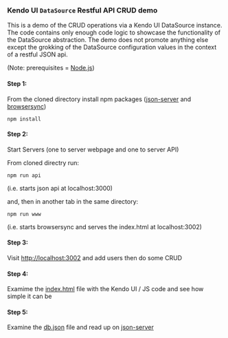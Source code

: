 ### Kendo UI `DataSource` Restful API CRUD demo

This is a demo of the CRUD operations via a Kendo UI DataSource instance. The code contains only enough code logic to showcase the functionality of the DataSource abstraction. The demo does not promote anything else except the grokking of the DataSource configuration values in the context of a restful JSON api.

(Note: prerequisites = [Node.js](https://nodejs.org/download/))

#### Step 1: 

From the cloned directory install npm packages ([json-server](https://github.com/typicode/json-server) and [browsersync](http://www.browsersync.io/))

```
npm install
```

#### Step 2: 

Start Servers (one to server webpage and one to server API) 

From cloned directry run:

```
npm run api
```

(i.e. starts json api at localhost:3000)

and, then in another tab in the same directory:

```
npm run www 
```
(i.e. starts browsersync and serves the index.html at localhost:3002)

#### Step 3: 

Visit [http://localhost:3002](http://localhost:3002) and add users then do some CRUD

#### Step 4: 

Examime the [index.html](index.html) file with the Kendo UI / JS code and see how simple it can be

#### Step 5: 

Examine the [db.json](db.json) file and read up on [json-server](https://github.com/typicode/json-server)
